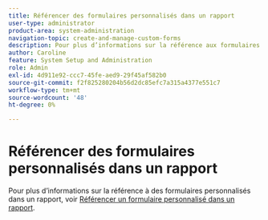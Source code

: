 ```yaml
---
title: Référencer des formulaires personnalisés dans un rapport
user-type: administrator
product-area: system-administration
navigation-topic: create-and-manage-custom-forms
description: Pour plus d’informations sur la référence aux formulaires personnalisés dans un rapport, reportez-vous à l’article "Référence à un formulaire personnalisé dans un rapport".
author: Caroline
feature: System Setup and Administration
role: Admin
exl-id: 4d911e92-ccc7-45fe-aed9-29f45af582b0
source-git-commit: f2f825280204b56d2dc85efc7a315a4377e551c7
workflow-type: tm+mt
source-wordcount: '48'
ht-degree: 0%

---
```


# Référencer des formulaires personnalisés dans un rapport

Pour plus d’informations sur la référence à des formulaires personnalisés dans un rapport, voir [Référencer un formulaire personnalisé dans un rapport](../../../reports-and-dashboards/reports/creating-and-managing-reports/reference-custom-form-report.md).
